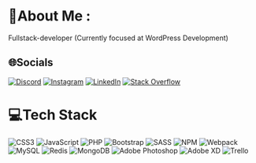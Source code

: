 # 💫About Me :
Fullstack-developer (Currently focused at WordPress Development)

## 🌐Socials
[![Discord](https://img.shields.io/badge/Discord-%237289DA.svg?logo=discord&logoColor=white)](htttps://discord.gg/GamingWithMAMAD#8555) [![Instagram](https://img.shields.io/badge/Instagram-%23E4405F.svg?logo=Instagram&logoColor=white)](https://instagram.com/afzali.webdesign) [![LinkedIn](https://img.shields.io/badge/LinkedIn-%230077B5.svg?logo=linkedin&logoColor=white)](https://linkedin.com/in/mohammad-afzali-33b6761b7) [![Stack Overflow](https://img.shields.io/badge/-Stackoverflow-FE7A16?logo=stack-overflow&logoColor=white)](https://stackoverflow.com/users/14253057) 

# 💻Tech Stack
![CSS3](https://img.shields.io/badge/css3-%231572B6.svg?style=for-the-badge&logo=css3&logoColor=white) ![JavaScript](https://img.shields.io/badge/javascript-%23323330.svg?style=for-the-badge&logo=javascript&logoColor=%23F7DF1E) ![PHP](https://img.shields.io/badge/php-%23777BB4.svg?style=for-the-badge&logo=php&logoColor=white) ![Bootstrap](https://img.shields.io/badge/bootstrap-%23563D7C.svg?style=for-the-badge&logo=bootstrap&logoColor=white) ![SASS](https://img.shields.io/badge/SASS-hotpink.svg?style=for-the-badge&logo=SASS&logoColor=white) ![NPM](https://img.shields.io/badge/NPM-%23000000.svg?style=for-the-badge&logo=npm&logoColor=white) ![Webpack](https://img.shields.io/badge/webpack-%238DD6F9.svg?style=for-the-badge&logo=webpack&logoColor=black) ![MySQL](https://img.shields.io/badge/mysql-%2300f.svg?style=for-the-badge&logo=mysql&logoColor=white) ![Redis](https://img.shields.io/badge/redis-%23DD0031.svg?style=for-the-badge&logo=redis&logoColor=white) ![MongoDB](https://img.shields.io/badge/MongoDB-%234ea94b.svg?style=for-the-badge&logo=mongodb&logoColor=white) ![Adobe Photoshop](https://img.shields.io/badge/adobephotoshop-%2331A8FF.svg?style=for-the-badge&logo=adobephotoshop&logoColor=white) ![Adobe XD](https://img.shields.io/badge/Adobe%20XD-470137?style=for-the-badge&logo=Adobe%20XD&logoColor=#FF61F6) ![Trello](https://img.shields.io/badge/Trello-%23026AA7.svg?style=for-the-badge&logo=Trello&logoColor=white)
<!--
# 📊GitHub Stats :
![](https://github-readme-stats.vercel.app/api?username=afzaliwp&theme=radical&hide_border=false&include_all_commits=false&count_private=false)<br/>
![](https://github-readme-streak-stats.herokuapp.com/?user=afzaliwp&theme=radical&hide_border=false)<br/>
![](https://github-readme-stats.vercel.app/api/top-langs/?username=afzaliwp&theme=radical&hide_border=false&include_all_commits=false&count_private=false&layout=compact)
-->
